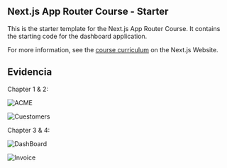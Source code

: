 ## Next.js App Router Course - Starter

This is the starter template for the Next.js App Router Course. It contains the starting code for the dashboard application.

For more information, see the [course curriculum](https://nextjs.org/learn) on the Next.js Website.


## Evidencia
Chapter 1 & 2: 

![ACME](https://github.com/HugoJz/NEXT-Js/assets/84484618/1a0296ea-0a7b-41db-9bfa-649230243090)

![Cuestomers](https://github.com/HugoJz/NEXT-Js/assets/84484618/b94c6596-9d20-49f2-a7a1-6116695dbb22)

Chapter 3 & 4:

![DashBoard](https://github.com/HugoJz/NEXT-Js/assets/84484618/66a15ba4-39c1-4d72-92bf-cf943232553a)


![Invoice](https://github.com/HugoJz/NEXT-Js/assets/84484618/a2a4f1eb-a117-4073-b148-727e0bbf000e)
